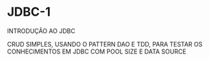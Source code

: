 # JDBC-1

INTRODUÇÃO AO JDBC

CRUD SIMPLES, USANDO O PATTERN DAO E TDD, PARA TESTAR OS CONHECIMENTOS EM JDBC COM POOL SIZE E DATA SOURCE
